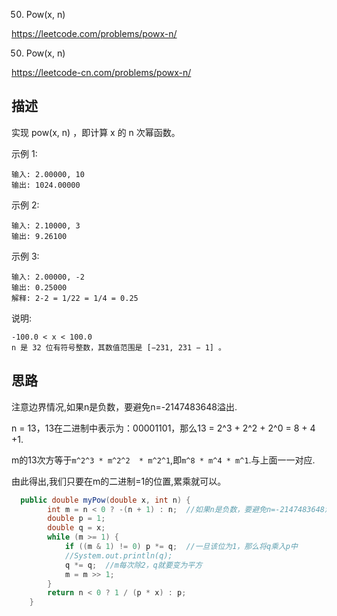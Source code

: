 50. Pow(x, n)

<https://leetcode.com/problems/powx-n/>

50. Pow(x, n)

<https://leetcode-cn.com/problems/powx-n/>

## 描述
实现 pow(x, n) ，即计算 x 的 n 次幂函数。

示例 1:
```
输入: 2.00000, 10
输出: 1024.00000
```
示例 2:
```
输入: 2.10000, 3
输出: 9.26100
```
示例 3:
```
输入: 2.00000, -2
输出: 0.25000
解释: 2-2 = 1/22 = 1/4 = 0.25
```
说明:
```
-100.0 < x < 100.0
n 是 32 位有符号整数，其数值范围是 [−231, 231 − 1] 。
```

## 思路

注意边界情况,如果n是负数，要避免n=-2147483648溢出.

n = 13，13在二进制中表示为：00001101，那么13 = 2^3 + 2^2 + 2^0 = 8 + 4 +1.

m的13次方等于`m^2^3 * m^2^2  * m^2^1`,即`m^8 * m^4 * m^1`.与上面一一对应.

由此得出,我们只要在m的二进制=1的位置,累乘就可以。

```java
  public double myPow(double x, int n) {
        int m = n < 0 ? -(n + 1) : n;  //如果n是负数，要避免n=-2147483648溢出
        double p = 1;
        double q = x;
        while (m >= 1) {
            if ((m & 1) != 0) p *= q;  //一旦该位为1，那么将q乘入p中
            //System.out.println(q);
            q *= q;  //m每次除2，q就要变为平方
            m = m >> 1;
        }
        return n < 0 ? 1 / (p * x) : p;
    }
```

